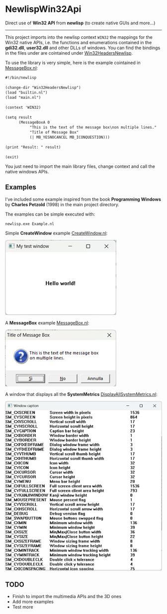 # NewlispWin32Api
Direct use of **Win32 API** from **newlisp** (to create native GUIs and more...)

---

This project imports into the newlisp context `WIN32` the mappings for the Win32 native APIs, i.e. the functions and enumerations contained in the **gdi32.dll**, **user32.dll** and other DLLs of windows. You can find the bindings in the files under are cointained under [Win32HeadersNewlisp](Win32HeadersNewlisp).

To use the library is very simple, here is the example cointained in [MessageBox.nl](MessageBox.nl):
```newlisp
#!/bin/newlisp

(change-dir "Win32HeadersNewlisp")
(load "builtin.nl")
(load "main.nl")

(context 'WIN32)

(setq result
      (MessageBoxA 0
		   "This is the text of the message box\non multiple lines."
		   "Title of Message Box"
		   (| MB_YESNOCANCEL MB_ICONQUESTION)))

(print "Result: " result)

(exit)
```

You just need to import the main library files, change context and call the native windows APIs.

## Examples

I've included some example inspired from the book **Programming Windows** by **Charles Petzold** (1998) in the main project directory.

The examples can be simple executed with:
```
newlisp.exe Example.nl
```

Simple **CreateWindow** example [CreateWindow.nl](CreateWindow.nl):

![Create Window!](images/CreateWindow.png "Create Window")

A **MessageBox** example [MessageBox.nl](MessageBox.nl):

![Message Box!](images/MessageBox.png "Message Box")

A window that displays all the **SystemMetrics** [DisplayAllSystemMetrics.nl](DisplayAllSystemMetrics.nl):

![Display All System Metrics!](images/DisplayAllSystemMetrics.png "Display All System Metrics")

## TODO

* Finish to import the multimedia APIs and the 3D ones
* Add more examples
* Test more
